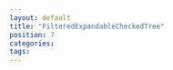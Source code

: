 ```yaml
---
layout: default
title: "FilteredExpandableCheckedTree"
position: 7
categories: 
tags: 
---
```




 

 

